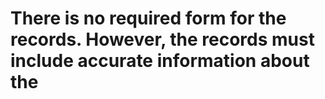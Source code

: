 # There is no required form for the records. However, the records must include accurate information about the